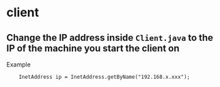 # client
## Change the IP address inside `Client.java` to the IP of the machine you start the client on
Example
```
    InetAddress ip = InetAddress.getByName("192.168.x.xxx");
```
